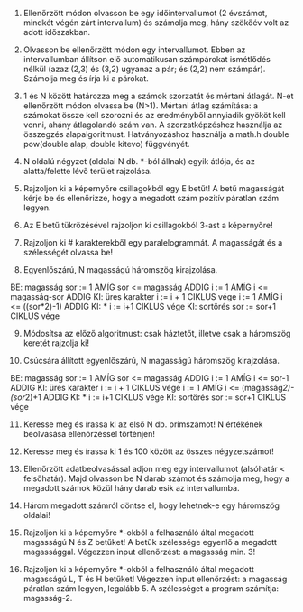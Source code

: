 1. Ellenőrzött módon olvasson be egy időintervallumot (2 évszámot, mindkét végén zárt intervallum) és számolja meg,
hány szökőév volt az adott időszakban.

2. Olvasson be ellenőrzött módon egy intervallumot. Ebben az intervallumban állítson elő automatikusan számpárokat
ismétlődés nélkül (azaz (2,3) és (3,2) ugyanaz a pár; és (2,2) nem számpár). Számolja meg és írja ki a párokat.

3. 1 és N között határozza meg a számok szorzatát és mértani átlagát.
N-et ellenőrzött módon olvassa be (N>1).
Mértani átlag számítása: a számokat össze kell szorozni és az eredményből annyiadik gyököt kell vonni,
ahány átlagolandó szám van. A szorzatképzéshez használja az összegzés alapalgoritmust.
Hatványozáshoz használja a math.h double pow(double alap, double kitevo) függvényét.

4. N oldalú négyzet (oldalai N db. *-ból állnak) egyik átlója, és az alatta/felette lévő terület rajzolása.

5. Rajzoljon ki a képernyőre csillagokból egy E betűt!
A betű magasságát kérje be és ellenőrizze, hogy a megadott szám pozitív páratlan szám legyen.

6. Az E betű tükrözésével rajzoljon ki csillagokból 3-ast a képernyőre!

7. Rajzoljon ki # karakterekből egy paralelogrammát. A magasságát és a szélességét olvassa be!

8. Egyenlőszárú, N magasságú háromszög kirajzolása.

BE: magasság
sor := 1
AMÍG sor <= magasság ADDIG
i := 1
AMÍG i <= magasság-sor ADDIG
KI: üres karakter
i := i + 1
CIKLUS vége
i := 1
AMÍG i <= ((sor*2)-1) ADDIG
KI: *
i := i+1
CIKLUS vége
KI: sortörés
sor := sor+1
CIKLUS vége

9. Módosítsa az előző algoritmust: csak háztetőt, illetve csak a háromszög keretét rajzolja ki!

10. Csúcsára állított egyenlőszárú, N magasságú háromszög kirajzolása.

BE: magasság
sor := 1
AMÍG sor <= magasság ADDIG
i := 1
AMÍG i <= sor-1 ADDIG
KI: üres karakter
i := i + 1
CIKLUS vége
i := 1
AMÍG i <= (magasság*2)-(sor*2)+1 ADDIG
KI: *
i := i+1
CIKLUS vége
KI: sortörés
sor := sor+1
CIKLUS vége

11. Keresse meg és írassa ki az első N db. prímszámot!
N értékének beolvasása ellenőrzéssel történjen!

12. Keresse meg és írassa ki 1 és 100 között az összes négyzetszámot!

13. Ellenőrzött adatbeolvasással adjon meg egy intervallumot (alsóhatár < felsőhatár).
Majd olvasson be N darab számot és számolja meg,
hogy a megadott számok közül hány darab esik az intervallumba.

14. Három megadott számról döntse el, hogy lehetnek-e egy háromszög oldalai!

15. Rajzoljon ki a képernyőre *-okból a felhasználó által megadott magasságú N és Z betűket!
A betűk szélessége egyenlő a megadott magassággal. Végezzen input ellenőrzést: a magasság min. 3!

16. Rajzoljon ki a képernyőre *-okból a felhasználó által megadott magasságú L, T és H betűket!
Végezzen input ellenőrzést: a magasság páratlan szám legyen, legalább 5.
A szélességet a program számítja: magasság-2.